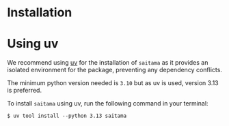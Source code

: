 # Installation

# Using uv

We recommend using [uv] for the installation of `saitama` as it provides
an isolated environment for the package, preventing any dependency conflicts.

The minimum python version needed is `3.10` but as uv is used, version 3.13
is preferred.

To install `saitama` using uv, run the following command in your terminal:

```console
$ uv tool install --python 3.13 saitama
```

[uv]: https://github.com/astral-sh/uv
